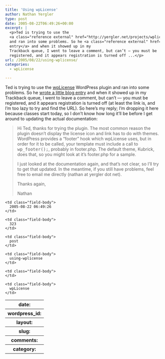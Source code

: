 ```yaml
---
title: 'Using wpLicense'
author: Nathan Yergler
type: post
date: 2005-08-22T06:49:26+00:00
excerpt: |
  <p>Ted is trying to use the
  <a class="reference external" href="http://yergler.net/projects/wplicense">wpLicense</a> WordPress plugin
  and ran into some problems. So he <a class="reference external" href="http://tedernst.com/wp/?p=265">wrote a little blog
  entry</a> and when it showed up in my
  Trackback queue, I went to leave a comment, but can’t — you must be
  registered, and it appears registration is turned off ...</p>
url: /2005/08/22/using-wplicense/
categories:
  - wpLicense

---
```

Ted is trying to use the [wpLicense][1]  WordPress plugin and ran into some problems. So he [wrote a little blog entry][2]  and when it showed up in my Trackback queue, I went to leave a comment, but can’t — you must be registered, and it appears registration is turned off (at least the link is, and I’m too lazy to try and find the <span class="caps">URL</span>). So here’s my reply; I’m dropping it here because classes start today, so I don’t know how long it’ll be before I get around to updating the actual documentation:

> Hi Ted, thanks for trying the plugin. The most common reason the plugin doesn’t display the license icon and link has to do with themes. WordPress provides a “footer” hook which wpLicense uses, but in order for it to be called, your template must include a call to <tt class="docutils literal"><span class="pre">wp_footer();</span></tt>, probably in footer.php. The default theme, Kubrick, does that, so you might look at it’s footer.php for a sample.
>
> I just looked at the documentation again, and that’s not clear, so I’ll try to get that updated. In the meantime, if you still have problems, feel free to email me directly (nathan at yergler dot net).
>
> Thanks again,
>
> Nathan

<table class="docutils field-list" frame="void" rules="none">
  <col class="field-name" /> <col class="field-body" /> <tr class="field">
    <th class="field-name">
      date:
    </th>

    <td class="field-body">
      2005-08-22 06:49:26
    </td>
  </tr>

  <tr class="field">
    <th class="field-name">
      wordpress_id:
    </th>

    <td class="field-body">
      323
    </td>
  </tr>

  <tr class="field">
    <th class="field-name">
      layout:
    </th>

    <td class="field-body">
      post
    </td>
  </tr>

  <tr class="field">
    <th class="field-name">
      slug:
    </th>

    <td class="field-body">
      using-wplicense
    </td>
  </tr>

  <tr class="field">
    <th class="field-name">
      comments:
    </th>

    <td class="field-body">
    </td>
  </tr>

  <tr class="field">
    <th class="field-name">
      category:
    </th>

    <td class="field-body">
      wpLicense
    </td>
  </tr>
</table>

 [1]: http://yergler.net/projects/wplicense
 [2]: http://tedernst.com/wp/?p=265